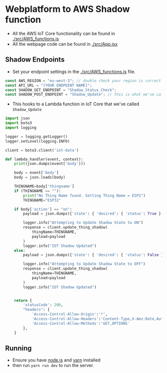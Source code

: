 # Webplatform to AWS Shadow function

- All the AWS IoT Core functionality can be found in [./src/AWS_functions.js](./src/AWS_functions.js)
- All the webpage code can be found in [./src/App.jsx](./src/App.jsx)

## Shadow Endpoints

- Set your endpoint settings in the [./src/AWS_functions.js](./src/AWS_functions.js) file.

```jsx
const AWS_REGION = "eu-west-3"; // double check your region is correct
const API_URL = "[YOUR ENDPOINT NAME]";
const SHADOW_GET_ENDPOINT = "Shadow_Status_Check";
const SHADOW_POST_ENDPOINT = "Shadow_Update"; // this is what we've called it, you can call this endpoint something else
```

- This hooks to a Lambda function in IoT Core that we've called `Shadow_Update`

```py
import json
import boto3
import logging

logger = logging.getLogger()
logger.setLevel(logging.INFO)

client = boto3.client('iot-data')

def lambda_handler(event, context):
    print(json.dumps(event['body']))

    body = event['body']
    body = json.loads(body)

    THINGNAME=body['thingname']
    if (THINGNAME == ""):
        print("No Thing Name found. Setting Thing Name = ESP2")
        THINGNAME="ESP32"

    if body['action'] == "on":
        payload = json.dumps({'state': { 'desired': { 'status': True } }})

        logger.info("Attempting to Update Shadow State to ON")
        response = client.update_thing_shadow(
            thingName=THINGNAME,
            payload=payload
        )
        logger.info("IOT Shadow Updated")
    else:
        payload = json.dumps({'state': { 'desired': { 'status': False } }})

        logger.info("Attempting to Update Shadow State to OFF")
        response = client.update_thing_shadow(
            thingName=THINGNAME,
            payload=payload
        )
        logger.info("IOT Shadow Updated")


    return {
        'statusCode': 200,
        "headers": {
            'Access-Control-Allow-Origin':'*',
            'Access-Control-Allow-Headers':'Content-Type,X-Amz-Date,Authorization,X-Api-Key,X-Amz-Security-Token',
            'Access-Control-Allow-Methods':'GET,OPTIONS'
        },
    }
```

## Running

- Ensure you have [node.js](https://nodejs.org/en/download/) and [yarn](https://classic.yarnpkg.com/lang/en/docs/install/#windows-stable) installed
- then run `yarn run dev` to run the server.
